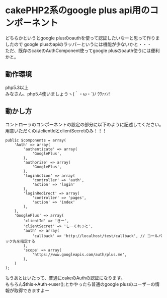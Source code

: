 cakePHP2系のgoogle plus api用のコンポーネント
==========

どちらかというとgoogle plusのoauthを使って認証したいなーと思って作りましたので 
google plusのapiのラッパーというには機能が少ないかと・・・  
ただ、既存のcakeのAuthComponent使ってgoogle plusのoauth使うには便利かと。

動作環境
------------
php5.3以上  
みなさん、php5.4使いましょうヽ(｀・ω・´)ﾉ ｳﾜｧｧﾝ!

動かし方
------------
コントローラのコンポーネントの設定の部分に以下のように記述してください。
用意いただくのはclientIdとclientSecretのみ！！！


    public $components = array(
		'Auth' => array(
			'authenticate' => array(
				'GooglePlus',
			),
			'authorize' => array(
				'GooglePlus',
			),
			'loginAction' => array(
				'controller' => 'auth', 
				'action' => 'login'
			),
			'loginRedirect' => array(
				'controller' => 'pages',
				'action' => 'index'
			),
		),
		'GooglePlus' => array(
			'clientId' => 'きー',
			'clientSecret' => 'しーくれっと',
			'auth' => array(
				'callback' => 'http://localhost/test/callback', // コールバック先を指定する
			),
			'scope' => array(
				'https://www.googleapis.com/auth/plus.me',
			),
		)
	);
	
もうあとはいたって、普通にcakeのAuthの認証になります。  
もちろん$this->Auth->user();とかやったら普通のgoogle plusのユーザーの情報が取得できますよー